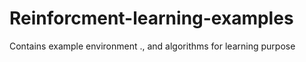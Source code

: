 # Reinforcment-learning-examples
Contains example environment ., and algorithms for learning purpose
